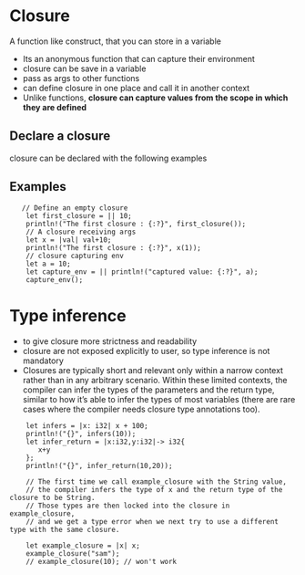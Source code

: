  # Closure
 A function like construct, that you can store in a variable
- Its an anonymous function that can capture their environment 
- closure can be save in a variable
- pass as args to other functions
- can define closure in one place and call it in another context
- Unlike functions,  **closure can capture values from the scope in which they are defined**


 ## Declare a closure
  closure can be declared with the following examples
 ## Examples
 ```
    // Define an empty closure
     let first_closure = || 10;
     println!("The first closure : {:?}", first_closure());
     // A closure receiving args
     let x = |val| val+10;
     println!("The first closure : {:?}", x(1));
     // closure capturing env
     let a = 10;
     let capture_env = || println!("captured value: {:?}", a);
     capture_env();
 ```


 # Type inference
 - to give closure more strictness and readability
 - closure are not exposed explicitly to user, so type inference is not mandatory
 - Closures are typically short and relevant only within a narrow context rather than in any arbitrary scenario. Within these limited contexts, the compiler can infer the types of the parameters and the return type, similar to how it’s able to infer the types of most variables (there are rare cases where the compiler needs closure type annotations too).

 ```
     let infers = |x: i32| x + 100;
     println!("{}", infers(10));
     let infer_return = |x:i32,y:i32|-> i32{
        x+y
     };
     println!("{}", infer_return(10,20));

     // The first time we call example_closure with the String value,
     // the compiler infers the type of x and the return type of the closure to be String.
     // Those types are then locked into the closure in example_closure,
     // and we get a type error when we next try to use a different type with the same closure.

     let example_closure = |x| x;
     example_closure("sam");
     // example_closure(10); // won't work
 ```